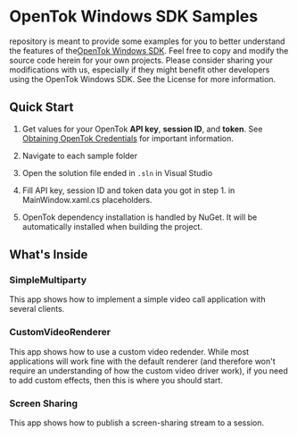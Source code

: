 # OpenTok Windows SDK Samples

 repository is meant to provide some examples for you to better understand the features of the[OpenTok Windows SDK](https://tokbox.com/developer/sdks/windows/). Feel free to copy and modify the source code herein for your own projects. Please consider sharing your modifications with us, especially if they might benefit other developers using the OpenTok Windows SDK. See the License for more information.

## Quick Start

1. Get values for your OpenTok **API key**, **session ID**, and **token**.
    See [Obtaining OpenTok Credentials](#obtaining-opentok-credentials)
    for important information.

2. Navigate to each sample folder

3. Open the solution file ended in `.sln` in Visual Studio

4. Fill API key, session ID and token data you got in step 1. in MainWindow.xaml.cs placeholders.

5. OpenTok dependency installation is handled by NuGet. It will be automatically installed when building the project.

## What's Inside

### SimpleMultiparty

This app shows how to implement a simple video call application with several clients.

### CustomVideoRenderer

This app shows how to use a custom video redender. While most applications will work fine with the default renderer (and therefore won't require an understanding of how the custom video driver work), if you need to add custom effects, then this is where you should start.

### Screen Sharing

This app shows how to publish a screen-sharing stream to a session.
